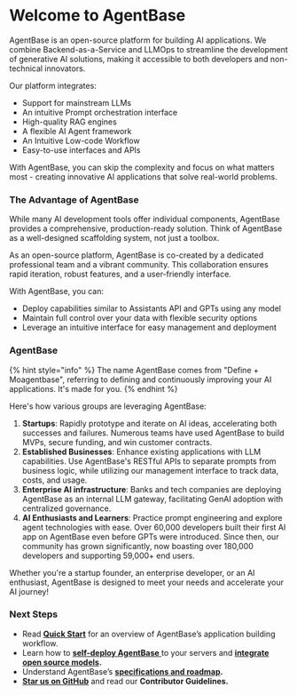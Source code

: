 # Welcome to AgentBase

AgentBase is an open-source platform for building AI applications. We combine Backend-as-a-Service and LLMOps to streamline the development of generative AI solutions, making it accessible to both developers and non-technical innovators.

Our platform integrates:

- Support for mainstream LLMs
- An intuitive Prompt orchestration interface
- High-quality RAG engines
- A flexible AI Agent framework
- An Intuitive Low-code Workflow
- Easy-to-use interfaces and APIs

With AgentBase, you can skip the complexity and focus on what matters most - creating innovative AI applications that solve real-world problems.

### The Advantage of AgentBase

While many AI development tools offer individual components, AgentBase provides a comprehensive, production-ready solution. Think of AgentBase as a well-designed scaffolding system, not just a toolbox.

As an open-source platform, AgentBase is co-created by a dedicated professional team and a vibrant community. This collaboration ensures rapid iteration, robust features, and a user-friendly interface.

With AgentBase, you can:

- Deploy capabilities similar to Assistants API and GPTs using any model
- Maintain full control over your data with flexible security options
- Leverage an intuitive interface for easy management and deployment

### AgentBase

{% hint style="info" %} The name AgentBase comes from "Define + Moagentbase", referring to defining and continuously improving your AI applications. It's made for you. {% endhint %}

Here's how various groups are leveraging AgentBase:

1. **Startups**: Rapidly prototype and iterate on AI ideas, accelerating both successes and failures. Numerous teams have used AgentBase to build MVPs, secure funding, and win customer contracts.
2. **Established Businesses**: Enhance existing applications with LLM capabilities. Use AgentBase's RESTful APIs to separate prompts from business logic, while utilizing our management interface to track data, costs, and usage.
3. **Enterprise AI infrastructure**: Banks and tech companies are deploying AgentBase as an internal LLM gateway, facilitating GenAI adoption with centralized governance.
4. **AI Enthusiasts and Learners**: Practice prompt engineering and explore agent technologies with ease. Over 60,000 developers built their first AI app on AgentBase even before GPTs were introduced. Since then, our community has grown significantly, now boasting over 180,000 developers and supporting 59,000+ end users.

Whether you're a startup founder, an enterprise developer, or an AI enthusiast, AgentBase is designed to meet your needs and accelerate your AI journey!

### Next Steps

- Read [**Quick Start**](https://docs.agentbase.ai/application/creating-an-application) for an overview of AgentBase’s application building workflow.
- Learn how to [**self-deploy AgentBase** ](https://docs.agentbase.ai/getting-started/install-self-hosted)to your servers and [**integrate open source models**](https://docs.agentbase.ai/advanced/model-configuration)**.**
- Understand AgentBase’s [**specifications and roadmap**](https://docs.agentbase.ai/getting-started/readme/features-and-specifications)**.**
- [**Star us on GitHub**](https://github.com/agent-base/agentbase) and read our **Contributor Guidelines.**
